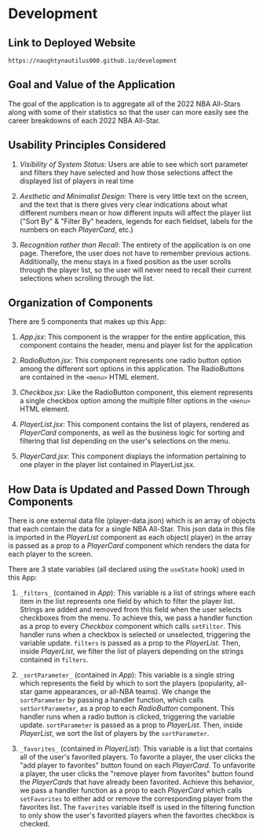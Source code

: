 # Development

## Link to Deployed Website

`https://naughtynautilus000.github.io/development`

## Goal and Value of the Application

The goal of the application is to aggregate all of the 2022 NBA All-Stars along
with some of their statistics so that the user can more easily see the career
breakdowns of each 2022 NBA All-Star.

## Usability Principles Considered

1. _Visibility of System Status_: Users are able to see which sort parameter and filters they have
   selected and how those selections affect the displayed list of players in real time

2. _Aesthetic and Minimalist Design_: There is very little text on the screen, and the text that
   is there gives very clear indications about what different numbers mean or how different inputs
   will affect the player list ("Sort By" & "Filter By" headers, legends for each fieldset, labels
   for the numbers on each _PlayerCard_, etc.)

3. _Recognition rather than Recall_: The entirety of the application is on one page. Therefore, the
   user does not have to remember previous actions. Additionally, the menu stays in a fixed position
   as the user scrolls through the player list, so the user will never need to recall their current
   selections when scrolling through the list.

## Organization of Components

There are 5 components that makes up this App:

1. _App.jsx_: This component is the wrapper for the entire application, this component contains the
   header, menu and player list for the application

2. _RadioButton.jsx_: This component represents one radio button option among the different sort
   options in this application. The RadioButtons are contained in the `<menu>` HTML element.

3. _Checkbox.jsx_: Like the RadioButton component, this element represents a single checkbox option
   among the multiple filter options in the `<menu>` HTML element.

4. _PlayerList.jsx_: This component contains the list of players, rendered as _PlayerCard_
   components, as well as the business logic for sorting and filtering that list depending on the
   user's selections on the menu.

5. _PlayerCard.jsx_: This component displays the information pertaining to one player in the player
   list contained in PlayerList.jsx.

## How Data is Updated and Passed Down Through Components

There is one external data file (player-data.json) which is an array of objects that each contain
the data for a single NBA All-Star. This json data in this file is imported in the _PlayerList_
component as each object( player) in the array is passed as a prop to a _PlayerCard_ component which
renders the data for each player to the screen.

There are 3 state variables (all declared using the `useState` hook) used in this App:

1. `_filters_` (contained in _App_): This variable is a list of strings where each item in the
   list represents one field by which to filter the player list. Strings are added and removed from
   this field when the user selects checkboxes from the menu. To achieve this, we pass a handler
   function as a prop to every _Checkbox_ component which calls `setFilter`. This handler runs when
   a checkbox is selected or unselected, triggering the variable update. `filters` is passed as a
   prop to the _PlayerList_. Then, inside _PlayerList_, we filter the list of players depending on
   the strings contained in `filters`.

2. `_sortParameter_` (contained in _App_): This variable is a single string which represents the
   field by which to sort the players (popularity, all-star game appearances, or all-NBA teams). We
   change the `sortParameter` by passing a handler function, which calls `setSortParameter`, as a
   prop to each _RadioButton_ component. This handler runs when a radio button is clicked,
   triggering the variable update. `sortParameter` is passed as a prop to _PlayerList_. Then,
   inside _PlayerList_, we sort the list of players by the `sortParameter`.

3. `_favorites_` (contained in _PlayerList_): This variable is a list that contains all of the user's
   favorited players. To favorite a player, the user clicks the "add player to favorites" button
   found on each _PlayerCard_. To unfavorite a player, the user clicks the "remove player from
   favorites" button found the _PlayerCards_ that have already been favorited. Achieve this
   behavior, we pass a handler function as a prop to each _PlayerCard_ which calls `setFavorites` to
   either add or remove the corresponding player from the favorites list. The `favorites` variable
   itself is used in the filtering function to only show the user's favorited players when the
   favorites checkbox is checked.

